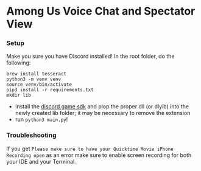 # Among Us Voice Chat and Spectator View

### Setup
Make you sure you have Discord installed!
In the root folder, do the following:
```
brew install tesseract
python3 -m venv venv
source venv/bin/activate
pip3 install -r requirements.txt
mkdir lib
```
- install the [discord game sdk](https://dl-game-sdk.discordapp.net/2.5.6/discord_game_sdk.zip) and plop the proper dll (or dlyib) into the newly created lib folder; it may be necessary to remove the extension
- run `python3 main.py`!

### Troubleshooting
If you get `Please make sure to have your Quicktime Movie iPhone Recording open` as an error make sure to enable screen recording for both your IDE and your Terminal. 

